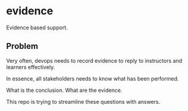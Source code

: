 # evidence
Evidence based support. 

## Problem

Very often, devops needs to record evidence to reply to instructors and learners effectively. 

In essence, all stakeholders needs to know what has been performed. 

What is the conclusion. What are the evidence. 

This repo is trying to streamline these questions with answers. 
